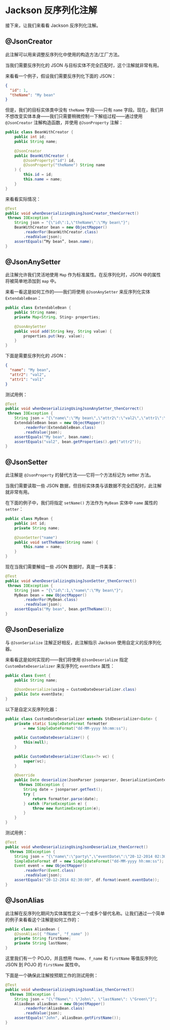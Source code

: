 # Jackson 反序列化注解

接下来，让我们来看看 Jackson 反序列化注解。

## @JsonCreator

此注解可以用来调整反序列化中使用的构造方法/工厂方法。

当我们需要反序列化的 JSON 与目标实体不完全匹配时，这个注解就非常有用。

来看看一个例子，假设我们需要反序列化下面的 JSON：

```json
{
  "id": 1,
  "theName": "My bean"
}
```

但是，我们的目标实体类中没有 `theName` 字段——只有 `name` 字段。现在，我们并不想改变实体本身——我们只需要稍微控制一下解组过程——通过使用 `@JsonCreator` 注解构造函数，并使用 `@JsonProperty` 注解：

```java
public class BeanWithCreator {
    public int id;
    public String name;
    
    @JsonCreator
    public BeanWithCreator (
        @JsonProperty("id") id,
        @JsonProperty("theName") String name
    ) {
        this.id = id;
        this.name = name;
    }
}
```

来看看实际情况：

```java
@Test
public void whenDeserializingUsingJsonCreator_thenCorrect()
 throws IOException {
    String json = "{\"id\":1,\"theName\":\"My bean\"}";
    BeanWithCreator bean = new ObjectMapper()
        .readerFor(BeanWithCreator.class)
        .readValue(json);
    assertEquals(“My bean”, bean.name);
}
```

## @JsonAnySetter

此注解允许我们灵活地使用 `Map` 作为标准属性。在反序列化时，JSON 中的属性将被简单地添加到 `map` 中。

来看一看这是如何工作的——我们将使用 `@JsonAnySetter` 来反序列化实体 `ExtendableBean`：

```java
public class ExtendableBean {
    public String name;
    private Map<String, Sting> properties;
    
    @JsonAnySetter
    public void add(String key, String value) {
        properties.put(key, value);
    }
}
```

下面是需要反序列化的 JSON：

```json
{
  "name": "My bean",
  "attr2": "val2",
  "attr1": "val1"
}
```

测试用例：

```java
@Test
public void whenDeserializingUsingJsonAnySetter_thenCorrect()
 throws IOException {
    String json = "{\"name\":\"My bean\",\"attr2\":\"val2\",\"attr1\":\"val1\"}";
    ExtendableBean bean = new ObjectMapper()
        .readerFor(ExtendableBean.class)
        .readValue(json);
    assertEquals("My bean", bean.name);
    assertEquals("val2", bean.getProperties().get("attr2"));
}
```

## @JsonSetter

此注解是 `@JsonProperty` 的替代方法——它将一个方法标记为 setter 方法。

当我们需要读取一些 JSON 数据，但目标实体类与该数据不完全匹配时，此注解就非常有用。

在下面的例子中，我们将指定 `setName()` 方法作为 `MyBean` 实体中 `name` 属性的 `setter`：

```java
public class MyBean {
    public int id;
    private String name;
    
    @JsonSetter("name")
    public void setTheName(String name) {
        this.name = name;
    }
}
```

现在当我们需要解组一些 JSON 数据时，真是一件美事：

```java
@Test
public void whenDeserializingUsingJsonSetter_thenCorrect()
 throws IOException {
    String json = "{\"id\":1,\"name\":\"My bean\"}";
    MyBean bean = new ObjectMapper()
        .readerFor(MyBean.class)
        .readValue(json);
    assertEquals("My bean", bean.getTheName());
}
```

## @JsonDeserialize

与 `@JsonSerialize` 注解正好相反，此注解指示 Jackson 使用自定义的反序列化器。

来看看这是如何实现的——我们将使用 `@JsonDeserialize` 指定 `CustomDateDeserializer` 来反序列化 `eventDate` 属性：

```java
public class Event {
    public String name;
    
    @JsonDeserialize(using = CustomDateDeserializer.class)
    public Date eventDate;
}
```

以下是自定义反序列化器：

```java
public class CustomDateDeserializer extends StdDeserializer<Date> {
    private static SimpleDateFormat formatter
        = new SimpleDateFormat("dd-MM-yyyy hh:mm:ss");
    
    public CustomDateDeserializer() {
        this(null);
    }
    
    public CustomDateDeserializer(Class<?> vc) {
        super(vc);
    }
    
    @Override
    public Date deserialize(JsonParser jsonparser, DeserializationContext context)
      throws IOException {
        String date = jsonparser.getText();
        try {
            return formatter.parse(date);
        } catch (ParseException e) {
            throw new RuntimeException(e);
        }
    }
}
```

测试用例：

```java
@Test
public void whenDeserializingUsingJsonDeserialize_thenCorrect()
  throws IOException {
    String json = "{\"name\":\"party\",\"eventDate\":\"20-12-2014 02:30:00\"}";
    SimpleDateFormat df = new SimpleDateFormat("dd-MM-yyyy hh:mm:ss");
    Event event = new ObjectMapper()
        .readerFor(Event.class)
        .readValue(json);
    assertEquals("20-12-2014 02:30:00", df.format(event.eventDate));
}
```

## @JsonAlias

此注解在反序列化期间为实体属性定义一个或多个替代名称。让我们通过一个简单的例子来看看这个注解是如何工作的：

```java
public class AliasBean {
    @JsonAlias({ "fName", "f_name" })
    private String firstName; 
    private String lastName;
}
```

这里我们有一个 POJO，并且想用 `fName`、`f_name` 和 `firstName` 等值反序列化 JSON 到 POJO 的 `firstName` 属性中。

下面是一个确保此注解按预期工作的测试用例：

```java
@Test
public void whenDeserializingUsingJsonAlias_thenCorrect()
  throws IOException {
    String json = "{\"fName\": \"John\", \"lastName\": \"Green\"}";
    AliasBean aliasBean = new ObjectMapper()
        .readerFor(AliasBean.class)
        .readValue(json);
    assertEquals("John", aliasBean.getFirstName());
}
```
